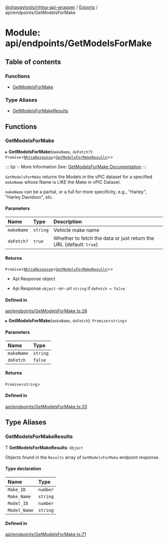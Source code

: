 [@shaggytools/nhtsa-api-wrapper](../index.md) / [Exports](../modules.md) / api/endpoints/GetModelsForMake

# Module: api/endpoints/GetModelsForMake

## Table of contents

### Functions

- [GetModelsForMake](api_endpoints_GetModelsForMake.md#getmodelsformake)

### Type Aliases

- [GetModelsForMakeResults](api_endpoints_GetModelsForMake.md#getmodelsformakeresults)

## Functions

### GetModelsForMake

▸ **GetModelsForMake**(`makeName`, `doFetch?`): `Promise`<[`NhtsaResponse`](api_types.md#nhtsaresponse)<[`GetModelsForMakeResults`](api_endpoints_GetModelsForMake.md#getmodelsformakeresults)\>\>

::: tip :bulb: More Information
See: [GetModelsForMake Documentation](/api/endpoints/get-models-for-make)
:::

`GetModelsForMake` returns the Models in the vPIC dataset for a specified `makeName`
whose Name is LIKE the Make in vPIC Dataset.

`makeName` can be a partial, or a full for more specificity, e.g., "Harley",
"Harley Davidson", etc.

#### Parameters

| Name       | Type     | Description                                                        |
| :--------- | :------- | :----------------------------------------------------------------- |
| `makeName` | `string` | Vehicle make name                                                  |
| `doFetch?` | `true`   | Whether to fetch the data or just return the URL (default: `true`) |

#### Returns

`Promise`<[`NhtsaResponse`](api_types.md#nhtsaresponse)<[`GetModelsForMakeResults`](api_endpoints_GetModelsForMake.md#getmodelsformakeresults)\>\>

- Api Response object

- Api Response `object`
  -or- url `string` if `doFetch = false`

#### Defined in

[api/endpoints/GetModelsForMake.ts:28](https://github.com/ShaggyTech/nhtsa-api-wrapper/blob/main/packages/lib/src/api/endpoints/GetModelsForMake.ts#L28)

▸ **GetModelsForMake**(`makeName`, `doFetch`): `Promise`<`string`\>

#### Parameters

| Name       | Type     |
| :--------- | :------- |
| `makeName` | `string` |
| `doFetch`  | `false`  |

#### Returns

`Promise`<`string`\>

#### Defined in

[api/endpoints/GetModelsForMake.ts:33](https://github.com/ShaggyTech/nhtsa-api-wrapper/blob/main/packages/lib/src/api/endpoints/GetModelsForMake.ts#L33)

## Type Aliases

### GetModelsForMakeResults

Ƭ **GetModelsForMakeResults**: `Object`

Objects found in the `Results` array of `GetModelsForMake` endpoint response.

#### Type declaration

| Name         | Type     |
| :----------- | :------- |
| `Make_ID`    | `number` |
| `Make_Name`  | `string` |
| `Model_ID`   | `number` |
| `Model_Name` | `string` |

#### Defined in

[api/endpoints/GetModelsForMake.ts:71](https://github.com/ShaggyTech/nhtsa-api-wrapper/blob/main/packages/lib/src/api/endpoints/GetModelsForMake.ts#L71)
